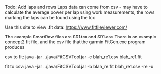 Todo:
Add laps and rows
Laps data can come from csv - may have to calculate the average power per lap using work measurements, 
the rows marking the laps can be found using the tcx

Use this site to view .fit data:
https://www.fitfileviewer.com/

The example SmartRow files are SR1.tcx and SR1.csv
There is an example concept2 fit file, and the csv file that the garmin FitGen.exe program produces

csv to fit:
java -jar ../java/FitCSVTool.jar -c blah_re1.csv blah_re1.fit 

fit to csv:
java -jar ../java/FitCSVTool.jar -b blah_re.fit blah_re1.csv -re -u


